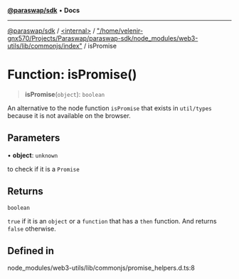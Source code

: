 [**@paraswap/sdk**](../../../../README.md) • **Docs**

***

[@paraswap/sdk](../../../../globals.md) / [\<internal\>](../../../README.md) / ["/home/velenir-gnx570/Projects/Paraswap/paraswap-sdk/node\_modules/web3-utils/lib/commonjs/index"](../README.md) / isPromise

# Function: isPromise()

> **isPromise**(`object`): `boolean`

An alternative to the node function `isPromise` that exists in `util/types` because it is not available on the browser.

## Parameters

• **object**: `unknown`

to check if it is a `Promise`

## Returns

`boolean`

`true` if it is an `object` or a `function` that has a `then` function. And returns `false` otherwise.

## Defined in

node\_modules/web3-utils/lib/commonjs/promise\_helpers.d.ts:8

